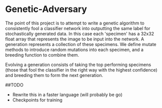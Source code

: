 # Genetic-Adversary

The point of this project is to attempt to write a genetic algorithm to consistently fool a classifier network into outputting the same label for stochastically generated data. In this case each 'specimen' has a 32x32 float array that represents the image to be input into the network. A generation represents a collection of these specimens. We define mutate methods to introduce random mutations into each specimen, and a breeding function to combine them. 

Evolving a generation consists of taking the top performing specimens (those that fool the classifier in the right way with the highest confidence) and breeding them to form the next generation.


##TODO
- Rewrite this in a faster language (will probably be go)
- Checkpoints for training
